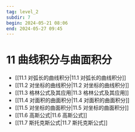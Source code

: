 ```yaml
---
tag: level_2
subdir: 7
begin: 2024-05-21 08:06
end: 2024-05-27 09:45
---
```


# 11 曲线积分与曲面积分

- [[11.1 对弧长的曲线积分|11.1 对弧长的曲线积分]]
- [[11.2 对坐标的曲线积分|11.2 对坐标的曲线积分]]
- [[11.3 格林公式及其应用|11.3 格林公式及其应用]]
- [[11.4 对面积的曲面积分|11.4 对面积的曲面积分]]
- [[11.5 对坐标的曲面积分|11.5 对坐标的曲面积分]]
- [[11.6 高斯公式|11.6 高斯公式]]
- [[11.7 斯托克斯公式|11.7 斯托克斯公式]]


